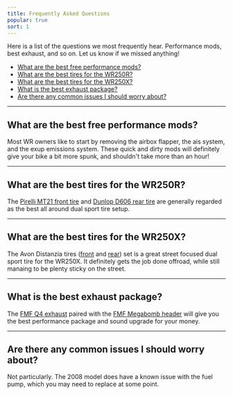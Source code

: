 ```yaml
---
title: Frequently Asked Questions
popular: true
sort: 1
---
```


Here is a list of the questions we most frequently hear. Performance mods, best exhaust, and so on. Let us know if we missed anything!

- [What are the best free performance mods?](#faq1)
- [What are the best tires for the WR250R?](#faq2)
- [What are the best tires for the WR250X?](#faq3)
- [What is the best exhaust package?](#faq4)
- [Are there any common issues I should worry about?](#faq5)


---

<a name='faq1'></a>

## What are the best free performance mods?

Most WR owners like to start by removing the airbox flapper, the ais system, and the exup emissions system. These quick and dirty mods will definitely give your bike a bit more spunk, and shouldn't take more than an hour!

---

<a name='faq2'></a>

## What are the best tires for the WR250R?

The [Pirelli MT21 front tire](/products/tires/mt21-front.html) and [Dunlop D606 rear tire](/products/tires/d606-rear.html) are generally regarded as the best all around dual sport tire setup.

---

<a name='faq3'></a>

## What are the best tires for the WR250X?

The Avon Distanzia tires ([front](/products/tires/distanzia-front.html) and [rear](/products/tires/distanzia-rear.html)) set is a great street focused dual sport tire for the WR250X. It definitely gets the job done offroad, while still manaing to be plenty sticky on the street.

---

<a name='faq4'></a>

## What is the best exhaust package?

The [FMF Q4 exhaust](/products/exhaust/fmf-q4.html) paired with the [FMF Megabomb header](/products/exhaust/fmf-megabomb.html) will give you the best performance package and sound upgrade for your money.

---

<a name='faq5'></a>

## Are there any common issues I should worry about?

Not particularly. The 2008 model does have a known issue with the fuel pump, which you may need to replace at some point.



